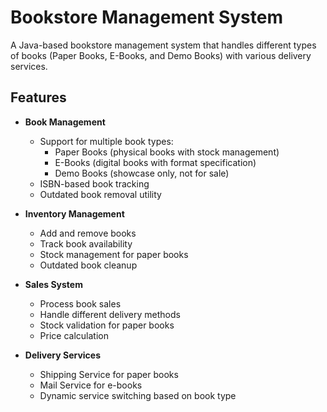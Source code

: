 # Bookstore Management System

A Java-based bookstore management system that handles different types of books (Paper Books, E-Books, and Demo Books) with various delivery services.

## Features

- **Book Management**
  - Support for multiple book types:
    - Paper Books (physical books with stock management)
    - E-Books (digital books with format specification)
    - Demo Books (showcase only, not for sale)
  - ISBN-based book tracking
  - Outdated book removal utility

- **Inventory Management**
  - Add and remove books
  - Track book availability
  - Stock management for paper books
  - Outdated book cleanup

- **Sales System**
  - Process book sales
  - Handle different delivery methods
  - Stock validation for paper books
  - Price calculation

- **Delivery Services**
  - Shipping Service for paper books
  - Mail Service for e-books
  - Dynamic service switching based on book type
